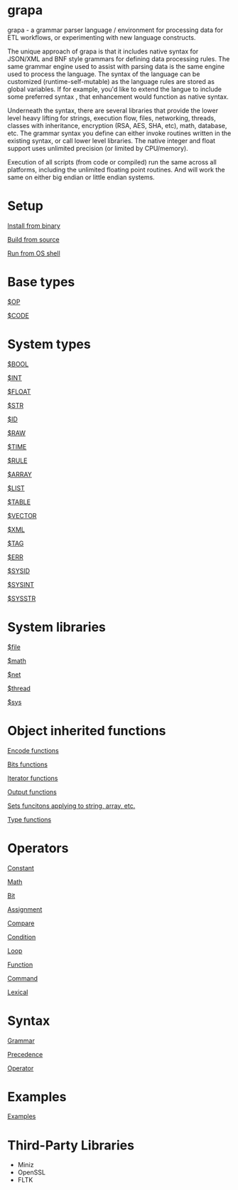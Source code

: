 
# grapa
grapa - a grammar parser language / environment for processing data for ETL workflows, or experimenting with new language constructs. 

The unique approach of grapa is that it includes native syntax for JSON/XML and BNF style grammars for defining data processing rules. The same grammar engine used to assist with parsing data is the same engine used to process the language. The syntax of the language can be customized (runtime-self-mutable) as the language rules are stored as global variables. If for example, you'd like to extend the langue to include some preferred syntax , that enhancement would function as native syntax. 

Underneath the syntax, there are several libraries that provide the lower level heavy lifting for strings, execution flow, files, networking, threads, classes with inheritance, encryption (RSA, AES, SHA, etc), math, database, etc. The grammar syntax you define can either invoke routines written in the existing syntax, or call lower level libraries. The native integer and float support uses unlimited precision (or limited by CPU/memory). 

Execution of all scripts (from code or compiled) run the same across all platforms, including the unlimited floating point routines. And will work the same on either big endian or little endian systems. 

# Setup
[Install from binary](docs/BINARY.md)

[Build from source](docs/BUILD.md)

[Run from OS shell](docs/RUN.md)

# Base types
[$OP](docs/type/OP.md)

[$CODE](docs/type/CODE.md)

# System types

[$BOOL](docs/type/BOOL.md)

[$INT](docs/type/INT.md)

[$FLOAT](docs/type/FLOAT.md)

[$STR](docs/type/STR.md)

[$ID](docs/type/ID.md)

[$RAW](docs/type/RAW.md)

[$TIME](docs/type/TIME.md)

[$RULE](docs/type/RULE.md)

[$ARRAY](docs/type/ARRAY.md)

[$LIST](docs/type/LIST.md)

[$TABLE](docs/type/TABLE.md)

[$VECTOR](docs/type/VECTOR.md)

[$XML](docs/type/XML.md)

[$TAG](docs/type/TAG.md)

[$ERR](docs/type/ERR.md)

[$SYSID](docs/type/SYSID.md)

[$SYSINT](docs/type/SYSINT.md)

[$SYSSTR](docs/type/SYSSTR.md)


# System libraries
[$file](docs/sys/file.md)

[$math](docs/sys/math.md)

[$net](docs/sys/net.md)

[$thread](docs/sys/thread.md)

[$sys](docs/sys/sys.md)

# Object inherited functions

[Encode functions](docs/obj/encode.md)

[Bits functions](docs/obj/bits.md)

[Iterator functions](docs/obj/iterate.md)

[Output functions](docs/obj/output.md)

[Sets funcitons applying to string, array, etc.](docs/obj/sets.md)

[Type functions](docs/obj/type.md)

# Operators
[Constant](docs/operators/constant.md)

[Math](docs/operators/math.md)

[Bit](docs/operators/bit.md)

[Assignment](docs/operators/assignment.md)

[Compare](docs/operators/compare.md)

[Condition](docs/operators/condition.md)

[Loop](docs/operators/loop.md)

[Function](docs/operators/function.md)

[Command](docs/operators/command.md)

[Lexical](docs/operators/lexical.md)

# Syntax
[Grammar](docs/syntax/grammar.md)

[Precedence](docs/syntax/precedence.md)

[Operator](docs/syntax/operator.md)

# Examples
[Examples](docs/EXAMPLES.md)

# Third-Party Libraries
* Miniz
* OpenSSL
* FLTK
